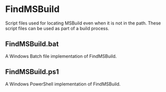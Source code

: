 # FindMSBuild

Script files used for locating MSBuild even when it is not in the path. These script files can be used as part of a build process.

## FindMSBuild.bat

A Windows Batch file implementation of FindMSBuild.

## FindMSBuild.ps1

A Windows PowerShell implementation of FindMSBuild.
